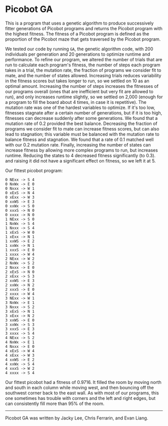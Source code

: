 # Picobot GA

This is a program that uses a genetic algorithm to produce successively fitter generations of Picobot programs and returns the Picobot program with the highest fitness. The fitness of a Picobot program is defined as the proportion of the Picobot maze that gets traversed by the Picobot program.

We tested our code by running `GA`, the genetic algorithm code, with 200 individuals per generation and 20 generations to optimize runtime and performance. To refine our program, we altered the number of trials that are run to calculate each program's fitness, the number of steps each program takes in a trial, the mutation rate, the fraction of programs we consider fit to mate, and the number of states allowed. Increasing trials reduces variability in the fitness scores but takes longer to run, so we settled on 10 as an optimal amount. Increasing the number of steps increases the fitnesses of our programs overall (ones that are inefficient but very fit are allowed to run), and only increases runtime slightly, so we settled on 2,000 (enough for a program to fill the board about 4 times, in case it is repetitive). The mutation rate was one of the hardest variables to optimize. If it's too low, fitnesses stagnate after a certain number of generations, but if it is too high, fitnesses can decrease suddenly after some generations. We found that a mutation rate of 0.2 provided the best balance. Decreasing the fraction of programs we consider fit to mate can increase fitness scores, but can also lead to stagnation; this variable must be balanced with the mutation rate to balance fitness and stagnation. We found that a rate of 0.1 matched well with our 0.2 mutation rate. Finally, increasing the number of states can increase fitness by allowing more complex programs to run, but increases runtime. Reducing the states to 4 decreased fitness significantly (to 0.3). and raising it did not have a significant effect on fitness, so we left it at 5.

Our fittest picobot program:

```
0 NExx -> S 4
0 NxWx -> E 0
0 Nxxx -> W 1
0 xExS -> N 4
0 xExx -> W 3
0 xxWS -> E 3
0 xxWx -> S 0
0 xxxS -> N 0
0 xxxx -> N 0
1 NExx -> S 0
1 NxWx -> S 4
1 Nxxx -> S 4
1 xExS -> W 0
1 xExx -> N 1
1 xxWS -> E 2
1 xxWx -> N 1
1 xxxS -> E 0
1 xxxx -> W 4
2 NExx -> W 2
2 NxWx -> S 2
2 Nxxx -> E 0
2 xExS -> N 0
2 xExx -> S 3
2 xxWS -> E 3
2 xxWx -> N 2
2 xxxS -> E 0
2 xxxx -> W 4
3 NExx -> W 1
3 NxWx -> E 1
3 Nxxx -> S 2
3 xExS -> N 1
3 xExx -> N 2
3 xxWS -> E 0
3 xxWx -> S 3
3 xxxS -> E 3
3 xxxx -> S 4
4 NExx -> S 2
4 NxWx -> E 1
4 Nxxx -> E 0
4 xExS -> W 4
4 xExx -> W 3
4 xxWS -> E 2
4 xxWx -> S 4
4 xxxS -> W 2
4 xxxx -> S 4
```

Our fittest picobot had a fitness of 0.9716. It filled the room by moving north and south in each column while moving west, and then bouncing off the southwest corner back to the east wall. As with most of our programs, this one sometimes has trouble with corners and the left and right edges, but can consistently fill more than 95% of the room.

***

Picobot GA was written by Jacky Lee, Chris Ferrarin, and Evan Liang.